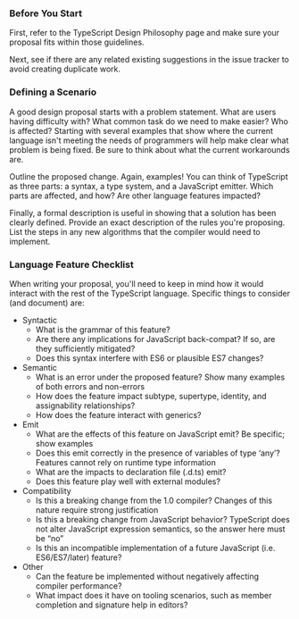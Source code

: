 ### Before You Start
First, refer to the TypeScript Design Philosophy page and make sure your proposal fits within those guidelines.

Next, see if there are any related existing suggestions in the issue tracker to avoid creating duplicate work.

### Defining a Scenario
A good design proposal starts with a problem statement. What are users having difficulty with? What common task do we need to make easier? Who is affected? Starting with several examples that show where the current language isn't meeting the needs of programmers will help make clear what problem is being fixed. Be sure to think about what the current workarounds are.

Outline the proposed change. Again, examples! You can think of TypeScript as three parts: a syntax, a type system, and a JavaScript emitter. Which parts are affected, and how? Are other language features impacted?

Finally, a formal description is useful in showing that a solution has been clearly defined. Provide an exact description of the rules you're proposing. List the steps in any new algorithms that the compiler would need to implement.

### Language Feature Checklist
When writing your proposal, you'll need to keep in mind how it would interact with the rest of the TypeScript language. Specific things to consider (and document) are:
 * Syntactic
   * What is the grammar of this feature?
   * Are there any implications for JavaScript back-compat? If so, are they sufficiently mitigated?
   * Does this syntax interfere with ES6 or plausible ES7 changes?
 * Semantic
   * What is an error under the proposed feature? Show many examples of both errors and non-errors
   * How does the feature impact subtype, supertype, identity, and assignability relationships?
   * How does the feature interact with generics?
 * Emit
   * What are the effects of this feature on JavaScript emit? Be specific; show examples
   * Does this emit correctly in the presence of variables of type ‘any’? Features cannot rely on runtime type information
   * What are the impacts to declaration file (.d.ts) emit?
   * Does this feature play well with external modules?
 * Compatibility
   * Is this a breaking change from the 1.0 compiler? Changes of this nature require strong justification
   * Is this a breaking change from JavaScript behavior? TypeScript does not alter JavaScript expression semantics, so the answer here must be “no”
   * Is this an incompatible implementation of a future JavaScript (i.e. ES6/ES7/later) feature?
 * Other
   * Can the feature be implemented without negatively affecting compiler performance?
   * What impact does it have on tooling scenarios, such as member completion and signature help in editors?